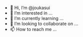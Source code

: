 - 👋 Hi, I’m @joukasui
- 👀 I’m interested in ...
- 🌱 I’m currently learning ...
- 💞️ I’m looking to collaborate on ...
- 📫 How to reach me ...

<!---
joukasui/joukasui is a ✨ special ✨ repository because its `README.md` (this file) appears on your GitHub profile.
You can click the Preview link to take a look at your changes.
--->
